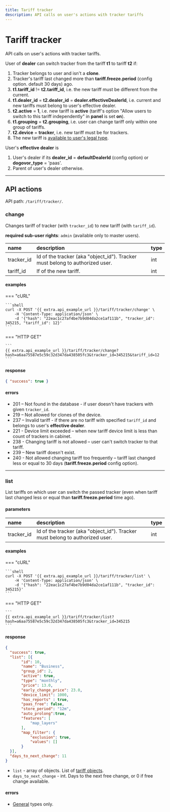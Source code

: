 ```yaml
---
title: Tariff tracker
description: API calls on user's actions with tracker tariffs
---
```


# Tariff tracker

API calls on user's actions with tracker tariffs.

User of **dealer** can switch tracker from the tariff **t1** to tariff **t2** if:

1. Tracker belongs to user and isn't a **clone**.
2. Tracker's tariff last changed more than **tariff.freeze.period** (config option. default 30 days) ago.
3. **t1.tariff_id** != **t2.tariff_id**, i.e. the new tariff must be different from the current.
4. **t1.dealer_id** = **t2.dealer_id** = **dealer.effectiveDealerId**, i.e. current and new tariffs must belong to user's effective dealer.
5. **t2.active** = **1**, i.e. new tariff is **active** (tariff's option "Allow users to switch to this tariff independently" in **panel** is set **on**).
6. **t1.grouping** = **t2.grouping**, i.e. user can change tariff only within one group of tariffs.
7. **t2.device** = **tracker**, i.e. new tariff must be for trackers.
8. The new tariff is [available to user's legal type](./index.md#tariff).

User's **effective dealer** is

1. User's dealer if its **dealer_id** = **defaultDealerId** (config option) or **dogovor_type** = 'paas'.
2. Parent of user's dealer otherwise.

<hr>

## API actions

API path: `/tariff/tracker/`.

### change

Changes tariff of tracker (with `tracker_id`) to new tariff (with `tariff_id`).

**required sub-user rights**: `admin` (available only to master users).

| name | description | type|
| :------ | :------ | :-----|
| tracker_id | Id of the tracker (aka "object_id"). Tracker must belong to authorized user. | int |
| tariff_id | If of the new tariff. | int |

#### examples

=== "cURL"

    ```shell
    curl -X POST '{{ extra.api_example_url }}/tariff/tracker/change' \
        -H 'Content-Type: application/json' \ 
        -d '{"hash": "22eac1c27af4be7b9d04da2ce1af111b", "tracker_id": 345215, "tariff_id": 12}'
    ```

=== "HTTP GET"

    ```
    {{ extra.api_example_url }}/tariff/tracker/change?hash=a6aa75587e5c59c32d347da438505fc3&tracker_id=345215&tariff_id=12
    ```

#### response

```json
{ "success": true }
```

#### errors

* 201 – Not found in the database - if user doesn't have trackers with given `tracker_id`.
* 219 – Not allowed for clones of the device.
* 237 – Invalid tariff - if there are no tariff with specified `tariff_id` and belongs to user's **effective dealer**.
* 221 - Device limit exceeded – when new tariff device limit is less than count of trackers in cabinet.
* 238 - Changing tariff is not allowed – user can't switch tracker to that tariff.
* 239 – New tariff doesn't exist.
* 240 - Not allowed changing tariff too frequently – tariff last changed less or equal to 30 days (**tariff.freeze.period** config option).

<hr>

### list

List tariffs on which user can switch the passed tracker (even when tariff last changed less or equal than **tariff.freeze.period** time ago).

#### parameters

| name | description | type|
| :------ | :------ | :-----|
| tracker_id | Id of the tracker (aka "object_id"). Tracker must belong to authorized user. | int |

#### examples

=== "cURL"

    ```shell
    curl -X POST '{{ extra.api_example_url }}/tariff/tracker/list' \
        -H 'Content-Type: application/json' \ 
        -d '{"hash": "22eac1c27af4be7b9d04da2ce1af111b", "tracker_id": 345215}'
    ```

=== "HTTP GET"

    ```
    {{ extra.api_example_url }}/tariff/tracker/list?hash=a6aa75587e5c59c32d347da438505fc3&tracker_id=345215
    ```

#### response

```json
{
  "success": true,
  "list": [{
       "id": 10,
       "name": "Business",
       "group_id": 2,
       "active": true,
       "type": "monthly",
       "price": 13.0,
       "early_change_price": 23.0,
       "device_limit": 1000,
       "has_reports" : true,
       "paas_free": false,
       "store_period": "12m",
       "auto_prolong":true,
       "features": [
           "map_layers"
       ],
       "map_filter": {
           "exclusion": true,
           "values": []
       }
  }],
  "days_to_next_change": 11
}
```

* `list` - array of objects. List of [tariff objects](./index.md#tariff-object).
* `days_to_next_change` - int. Days to the next free change, or 0 if free change available.

#### errors

* [General](../../../getting-started.md#error-codes) types only.
